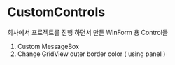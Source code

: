 # CustomControls

회사에서 프로젝트를 진행 하면서 만든 WinForm 용 Control들  

1. Custom MessageBox 
2. Change GridView outer border color ( using panel )

